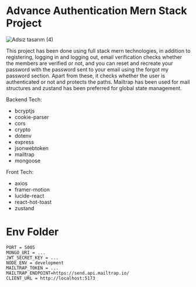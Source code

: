 # Advance Authentication Mern Stack Project

![Adsız tasarım (4)](https://github.com/user-attachments/assets/c4dd1f3e-3d76-4ef2-b336-bdaf4e574c5c)

This project has been done using full stack mern technologies, in addition to registering, logging in and logging out, email verification checks whether the members are verified or not, and you can reset and recreate your password with the password sent to your email using the forgot my password section. Apart from these, it checks whether the user is authenticated or not and protects the paths. Mailtrap has been used for mail structures and zustand has been preferred for global state management.

Backend Tech:
-  bcryptjs
-  cookie-parser
-  cors
-  crypto
-  dotenv
-  express
-  jsonwebtoken
-  mailtrap
-  mongoose

Front Tech:
-  axios
-  framer-motion
-  lucide-react
-  react-hot-toast
-  zustand

# Env Folder

```
PORT = 5005
MONGO_URI = ...
JWT_SECRET_KEY = ...
NODE_ENV = development
MAILTRAP_TOKEN = ...
MAILTRAP_ENDPOINT=https://send.api.mailtrap.io/
CLIENT_URL = http://localhost:5173
```
